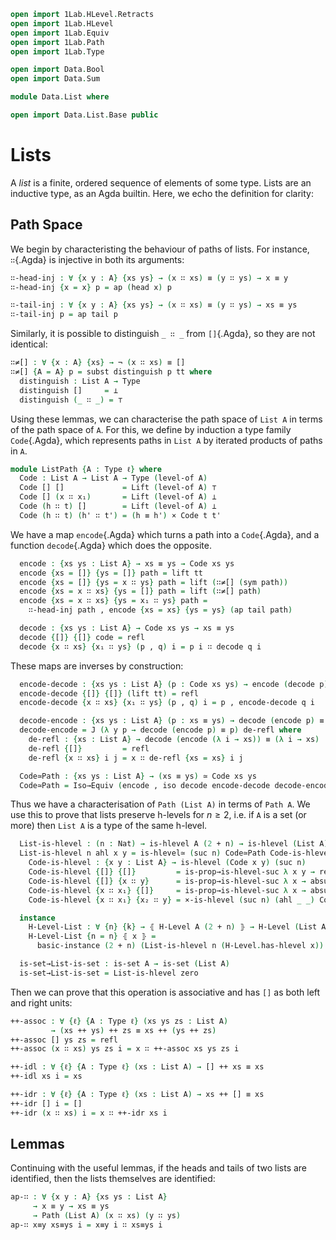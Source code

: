 ```agda
open import 1Lab.HLevel.Retracts
open import 1Lab.HLevel
open import 1Lab.Equiv
open import 1Lab.Path
open import 1Lab.Type

open import Data.Bool
open import Data.Sum

module Data.List where

open import Data.List.Base public
```

# Lists

A _list_ is a finite, ordered sequence of elements of some type. Lists
are an inductive type, as an Agda builtin. Here, we echo the
definition for clarity:

<!--
```
private variable
  ℓ : Level
  A B : Type ℓ
```
-->

## Path Space

We begin by characteristing the behaviour of paths of lists. For
instance, `∷`{.Agda} is injective in both its arguments:

```agda
∷-head-inj : ∀ {x y : A} {xs ys} → (x ∷ xs) ≡ (y ∷ ys) → x ≡ y
∷-head-inj {x = x} p = ap (head x) p

∷-tail-inj : ∀ {x y : A} {xs ys} → (x ∷ xs) ≡ (y ∷ ys) → xs ≡ ys
∷-tail-inj p = ap tail p
```

Similarly, it is possible to distinguish `_ ∷ _` from `[]`{.Agda}, so
they are not identical:

```agda
∷≠[] : ∀ {x : A} {xs} → ¬ (x ∷ xs) ≡ []
∷≠[] {A = A} p = subst distinguish p tt where
  distinguish : List A → Type
  distinguish []     = ⊥
  distinguish (_ ∷ _) = ⊤
```

Using these lemmas, we can characterise the path space of `List A` in
terms of the path space of `A`. For this, we define by induction a type
family `Code`{.Agda}, which represents paths in `List A` by
iterated products of paths in `A`.

```agda
module ListPath {A : Type ℓ} where
  Code : List A → List A → Type (level-of A)
  Code [] []             = Lift (level-of A) ⊤
  Code [] (x ∷ x₁)       = Lift (level-of A) ⊥
  Code (h ∷ t) []        = Lift (level-of A) ⊥
  Code (h ∷ t) (h' ∷ t') = (h ≡ h') × Code t t'
```

We have a map `encode`{.Agda} which turns a path into a `Code`{.Agda},
and a function `decode`{.Agda} which does the opposite.

```agda
  encode : {xs ys : List A} → xs ≡ ys → Code xs ys
  encode {xs = []} {ys = []} path = lift tt
  encode {xs = []} {ys = x ∷ ys} path = lift (∷≠[] (sym path))
  encode {xs = x ∷ xs} {ys = []} path = lift (∷≠[] path)
  encode {xs = x ∷ xs} {ys = x₁ ∷ ys} path =
    ∷-head-inj path , encode {xs = xs} {ys = ys} (ap tail path)

  decode : {xs ys : List A} → Code xs ys → xs ≡ ys
  decode {[]} {[]} code = refl
  decode {x ∷ xs} {x₁ ∷ ys} (p , q) i = p i ∷ decode q i
```

These maps are inverses by construction:

```agda
  encode-decode : {xs ys : List A} (p : Code xs ys) → encode (decode p) ≡ p
  encode-decode {[]} {[]} (lift tt) = refl
  encode-decode {x ∷ xs} {x₁ ∷ ys} (p , q) i = p , encode-decode q i

  decode-encode : {xs ys : List A} (p : xs ≡ ys) → decode (encode p) ≡ p
  decode-encode = J (λ y p → decode (encode p) ≡ p) de-refl where
    de-refl : {xs : List A} → decode (encode (λ i → xs)) ≡ (λ i → xs)
    de-refl {[]}         = refl
    de-refl {x ∷ xs} i j = x ∷ de-refl {xs = xs} i j

  Code≃Path : {xs ys : List A} → (xs ≡ ys) ≃ Code xs ys
  Code≃Path = Iso→Equiv (encode , iso decode encode-decode decode-encode)
```

Thus we have a characterisation of `Path (List A)` in terms of `Path A`.
We use this to prove that lists preserve h-levels for $n \ge 2$, i.e. if
`A` is a set (or more) then `List A` is a type of the same h-level.

```agda
  List-is-hlevel : (n : Nat) → is-hlevel A (2 + n) → is-hlevel (List A) (2 + n)
  List-is-hlevel n ahl x y = is-hlevel≃ (suc n) Code≃Path Code-is-hlevel where
    Code-is-hlevel : {x y : List A} → is-hlevel (Code x y) (suc n)
    Code-is-hlevel {[]} {[]}         = is-prop→is-hlevel-suc λ x y → refl
    Code-is-hlevel {[]} {x ∷ y}      = is-prop→is-hlevel-suc λ x → absurd (Lift.lower x)
    Code-is-hlevel {x ∷ x₁} {[]}     = is-prop→is-hlevel-suc λ x → absurd (Lift.lower x)
    Code-is-hlevel {x ∷ x₁} {x₂ ∷ y} = ×-is-hlevel (suc n) (ahl _ _) Code-is-hlevel

  instance
    H-Level-List : ∀ {n} {k} → ⦃ H-Level A (2 + n) ⦄ → H-Level (List A) (2 + n + k)
    H-Level-List {n = n} ⦃ x ⦄ =
      basic-instance (2 + n) (List-is-hlevel n (H-Level.has-hlevel x))

  is-set→List-is-set : is-set A → is-set (List A)
  is-set→List-is-set = List-is-hlevel zero
```

Then we can prove that this operation is associative and has `[]` as
both left and right units:

```agda
++-assoc : ∀ {ℓ} {A : Type ℓ} (xs ys zs : List A)
         → (xs ++ ys) ++ zs ≡ xs ++ (ys ++ zs)
++-assoc [] ys zs = refl
++-assoc (x ∷ xs) ys zs i = x ∷ ++-assoc xs ys zs i

++-idl : ∀ {ℓ} {A : Type ℓ} (xs : List A) → [] ++ xs ≡ xs
++-idl xs i = xs

++-idr : ∀ {ℓ} {A : Type ℓ} (xs : List A) → xs ++ [] ≡ xs
++-idr [] i = []
++-idr (x ∷ xs) i = x ∷ ++-idr xs i
```

## Lemmas

Continuing with the useful lemmas, if the heads and tails of two lists
are identified, then the lists themselves are identified:

```agda
ap-∷ : ∀ {x y : A} {xs ys : List A}
     → x ≡ y → xs ≡ ys
     → Path (List A) (x ∷ xs) (y ∷ ys)
ap-∷ x≡y xs≡ys i = x≡y i ∷ xs≡ys i
```

<!--
⚠️ TODO: Explain these ⚠️

```agda
mapUp : (Nat → A → B) → Nat → List A → List B
mapUp f _ [] = []
mapUp f n (x ∷ xs) = f n x ∷ mapUp f (suc n) xs

length : List A → Nat
length [] = zero
length (x ∷ x₁) = suc (length x₁)

concat : List (List A) → List A
concat [] = []
concat (x ∷ xs) = x ++ concat xs

reverse : List A → List A
reverse = go [] where
  go : List A → List A → List A
  go acc [] = acc
  go acc (x ∷ xs) = go (x ∷ acc) xs

_∷r_ : List A → A → List A
xs ∷r x = xs ++ (x ∷ [])

all=? : (A → A → Bool) → List A → List A → Bool
all=? eq=? [] [] = true
all=? eq=? [] (x ∷ ys) = false
all=? eq=? (x ∷ xs) [] = false
all=? eq=? (x ∷ xs) (y ∷ ys) = and (eq=? x y) (all=? eq=? xs ys)

enumerate : ∀ {ℓ} {A : Type ℓ} → List A → List (Nat × A)
enumerate = go 0 where
  go : Nat → List _ → List (Nat × _)
  go x [] = []
  go x (a ∷ b) = (x , a) ∷ go (suc x) b

map-id : ∀ {ℓ} {A : Type ℓ} → (xs : List A) → map id xs ≡ xs
map-id [] = refl
map-id (x ∷ xs) = ap (x ∷_) (map-id xs)

map-∘ : ∀ {ℓ ℓ′ ℓ″} {A : Type ℓ} {B : Type ℓ′} {C : Type ℓ″}
      → (f : B → C) (g : A → B)
      → (xs : List A)
      → map (f ∘ g) xs ≡ map f (map g xs)
map-∘ f g [] = refl
map-∘ f g (x ∷ xs) = ap ((f $ g x) ∷_) (map-∘ f g xs)

_∈_ : ∀ {ℓ} {A : Type ℓ} → A → List A → Type ℓ
x ∈ [] = Lift _ ⊥
x ∈ (y ∷ xs) = y ≡ x ⊎ x ∈ xs

module ∈Path where
  Code : ∀ {x : A} {xs : List A}
           → x ∈ xs → x ∈ xs → Type (level-of A)
  Code {xs = []} _ _ = Lift _ ⊤
  Code {xs = x ∷ xs} (inl p) (inl q) = p ≡ q
  Code {xs = x ∷ xs} (inl _) (inr _) = Lift _ ⊥
  Code {xs = x ∷ xs} (inr _) (inl _) = Lift _ ⊥
  Code {xs = x ∷ xs} (inr p) (inr q) = Code p q
  
  encode : ∀ {x : A} {xs : List A} {p q : x ∈ xs} → p ≡ q → Code p q
  encode {xs = x ∷ xs} {p = inl p} {q = inl q} r = inl-inj r
  encode {xs = x ∷ xs} {p = inl _} {q = inr _} r = absurd (⊎-disjoint r)
  encode {xs = x ∷ xs} {p = inr _} {q = inl _} r = absurd (⊎-disjoint (sym r))
  encode {xs = x ∷ xs} {p = inr p} {q = inr q} r = encode (inr-inj r)

  decode : ∀ {x : A} {xs : List A} {p q : x ∈ xs} → Code p q → p ≡ q
  decode {xs = x ∷ xs} {p = inl p} {q = inl q} code = ap inl code
  decode {xs = x ∷ xs} {p = inr p} {q = inr q} code = ap inr (decode code)

  decode-encode : ∀ {x : A} {xs : List A} {p q : x ∈ xs} (r : p ≡ q) → decode (encode r) ≡ r
  decode-encode = J (λ _ r → decode (encode r) ≡ r) d-e-refl where
    d-e-refl : ∀ {x : A} {xs : List A} {p : x ∈ xs} → decode (encode (λ _ → p)) ≡ λ _ → p
    d-e-refl {xs = x ∷ xs} {p = inl p} = refl
    d-e-refl {xs = x ∷ xs} {p = inr p} i j = inr (d-e-refl {p = p} i j)

  encode-decode : ∀ {x : A} {xs : List A} {p q : x ∈ xs} (c : Code p q) → encode (decode {p = p} c) ≡ c
  encode-decode {xs = x ∷ xs} {p = inl p} {q = inl q} c = refl
  encode-decode {xs = x ∷ xs} {p = inr p} {q = inr q} c = encode-decode {p = p} c

  Code≃Path : ∀ {x : A} {xs : List A} {p q : x ∈ xs} → (p ≡ q) ≃ Code p q
  Code≃Path {p = p} = Iso→Equiv (encode , iso decode (encode-decode {p = p}) decode-encode)

∈-is-hlevel : {x : A} {xs : List A} → (n : Nat) → is-hlevel A (2 + n) → is-hlevel (x ∈ xs) (2 + n)
∈-is-hlevel {A = A} n ahl p q = is-hlevel≃ (suc n) Code≃Path (Code-is-hlevel p q) where
  open ∈Path

  Code-is-hlevel : ∀ {x : A} {xs : List A} (p q : x ∈ xs) → is-hlevel (Code p q) (suc n)
  Code-is-hlevel {xs = x ∷ xs} (inl p) (inl q) = Path-is-hlevel (suc n) (ahl _ _)
  Code-is-hlevel {xs = x ∷ xs} (inl _) (inr _) = is-prop→is-hlevel-suc λ x → absurd (Lift.lower x)
  Code-is-hlevel {xs = x ∷ xs} (inr _) (inl _) = is-prop→is-hlevel-suc λ x → absurd (Lift.lower x)
  Code-is-hlevel {xs = x ∷ xs} (inr p) (inr q) = Code-is-hlevel p q
```
-->
